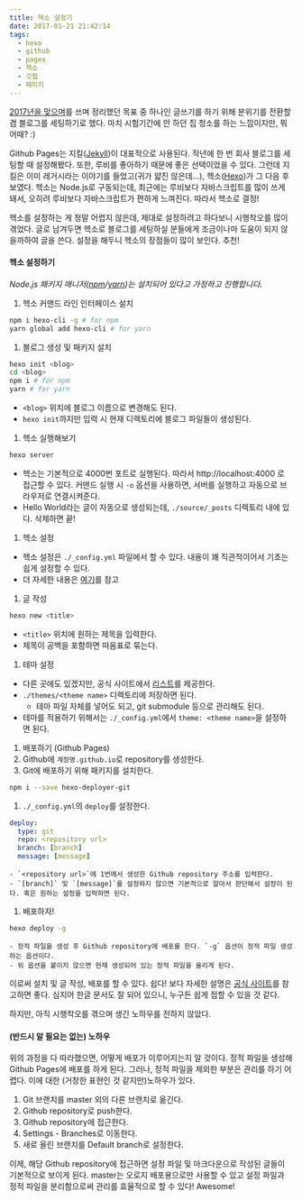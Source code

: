 ```yaml
---
title: 헥소 설정기
date: 2017-01-21 21:42:14
tags:
  - hexo
  - github
  - pages
  - 헥소
  - 깃헙
  - 페이지
---
```


[2017년을 맞으며](/at-beginning-of-2017/)를 쓰며 정리했던 목표 중 하나인 글쓰기를 하기 위해 분위기를 전환할 겸 블로그를 세팅하기로 했다. 마치 시험기간에 안 하던 집 청소를 하는 느낌이지만, 뭐 어때? :)

Github Pages는 지킬([Jekyll](https://jekyllrb.com/))이 대표적으로 사용된다. 작년에 한 번 회사 블로그를 세팅할 때 설정해봤다. 또한, 루비를 좋아하기 때문에 좋은 선택이었을 수 있다. 그런데 지킬은 이미 레거시라는 이야기를 들었고(귀가 얇진 않은데...), 헥소([Hexo](https://hexo.io/))가 그 다음 후보였다. 헥소는 Node.js로 구동되는데, 최근에는 루비보다 자바스크립트를 많이 쓰게 돼서, 오히려 루비보다 자바스크립트가 편하게 느껴진다. 따라서 헥소로 결정!

헥소를 설정하는 게 정말 어렵지 않은데, 제대로 설정하려고 하다보니 시행착오를 많이 겪었다. 글로 남겨두면 헥소로 블로그를 세팅하실 분들에게 조금이나마 도움이 되지 않을까하여 글을 쓴다. 설정을 해두니 헥소의 장점들이 많이 보인다. 추천!

#### 헥소 설정하기

*Node.js 패키지 매니저([npm](https://www.npmjs.com/)/[yarn](https://yarnpkg.com/))는 설치되어 있다고 가정하고 진행합니다.*

1. 헥소 커맨드 라인 인터페이스 설치
```sh
npm i hexo-cli -g # for npm
yarn global add hexo-cli # for yarn
```

1. 블로그 생성 및 패키지 설치
```sh
hexo init <blog>
cd <blog>
npm i # for npm
yarn # for yarn
```
  - `<blog>` 위치에 블로그 이름으로 변경해도 된다.
  - `hexo init`까지만 입력 시 현재 디렉토리에 블로그 파일들이 생성된다.

1. 헥소 실행해보기
```sh
hexo server
```
  - 헥소는 기본적으로 4000번 포트로 실행된다. 따라서 http://localhost:4000 로 접근할 수 있다. 커맨드 실행 시 `-o` 옵션을 사용하면, 서버를 실행하고 자동으로 브라우저로 연결시켜준다.
  - Hello World라는 글이 자동으로 생성되는데, `./source/_posts` 디렉토리 내에 있다. 삭제하면 끝!

1. 헥소 설정
  - 헥소 설정은 `./_config.yml` 파일에서 할 수 있다. 내용이 꽤 직관적이어서 기초는 쉽게 설정할 수 있다.
  - 더 자세한 내용은 [여기](https://hexo.io/ko/docs/configuration.html)를 참고

1. 글 작성
```sh
hexo new <title>
```
  - `<title>` 위치에 원하는 제목을 입력한다.
  - 제목이 공백을 포함하면 따옴표로 묶는다.

1. 테마 설정
  - 다른 곳에도 있겠지만, 공식 사이트에서 [리스트](https://hexo.io/themes/)를 제공한다.
  - `./themes/<theme name>` 디렉토리에 저장하면 된다.
    - 테마 파일 자체를 넣어도 되고, git submodule 등으로 관리해도 된다.
  - 테마를 적용하기 위해서는 `./_config.yml`에서 `theme: <theme name>`을 설정하면 된다.

1. 배포하기 (Github Pages)
  1. Github에 `계정명.github.io`로 repository를 생성한다.
  1. Git에 배포하기 위해 패키지를 설치한다.
```sh
npm i --save hexo-deployer-git
```
  1. `./_config.yml`의 `deploy`를 설정한다.
```yml
deploy:
  type: git
  repo: <repository url>
  branch: [branch]
  message: [message]
```
    - `<repository url>`에 1번에서 생성한 Github repository 주소를 입력한다.
    - `[branch]` 및 `[message]`를 설정하지 않으면 기본적으로 알아서 판단해서 설정이 된다. 혹은 원하는 설정을 입력하면 된다.
  1. 배포하자!
```sh
hexo deploy -g
```
    - 정적 파일을 생성 후 Github repository에 배포를 한다. `-g` 옵션이 정적 파일 생성하는 옵션이다.
    - 위 옵션을 붙이지 않으면 현재 생성되어 있는 정적 파일을 올리게 된다.

이로써 설치 및 글 작성, 배포를 할 수 있다. 쉽다! 보다 자세한 설명은 [공식 사이트](https://hexo.io/ko/)를 참고하면 좋다. 심지어 한글 문서도 잘 되어 있으니, 누구든 쉽게 접할 수 있을 것 같다.

하지만, 아직 시행착오를 겪으며 생긴 노하우를 전하지 않았다.

#### (반드시 알 필요는 없는) 노하우

위의 과정을 다 따라했으면, 어떻게 배포가 이루어지는지 알 것이다. 정적 파일을 생성해 Github Pages에 배포를 하게 된다. 그러나, 정적 파일을 제외한 부분은 관리를 하기 어렵다. 이에 대한 (거창한 표현인 것 같지만)노하우가 있다.

1. Git 브랜치를 master 외의 다른 브랜치로 옮긴다.
1. Github repository로 push한다.
1. Github repository에 접근한다.
1. Settings - Branches로 이동한다.
1. 새로 올린 브랜치를 Default branch로 설정한다.

이제, 해당 Github repository에 접근하면 설정 파일 및 마크다운으로 작성된 글들이 기본적으로 보이게 된다. master는 오로지 배포용으로만 사용할 수 있고 설정 파일과 정적 파일을 분리함으로써 관리를 효율적으로 할 수 있다! Awesome!
